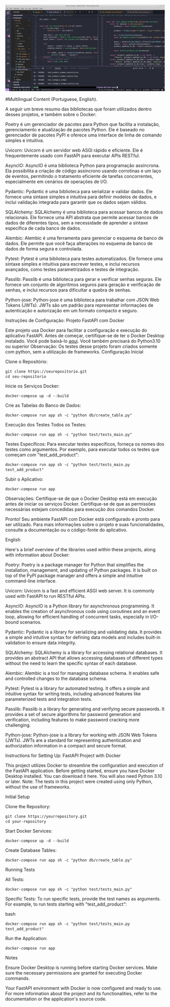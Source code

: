 ![tests](img/fastapi.png)


#Multilingual Content (Portuguese, English).

A seguir um breve resumo das bibliotecas que foram utilizados dentro desses projetos, e também sobre o Docker:

Poetry é um gerenciador de pacotes para Python que facilita a instalação, gerenciamento e atualização de pacotes Python. Ele é baseado no gerenciador de pacotes PyPI e oferece uma interface de linha de comando simples e intuitiva.

Uvicorn: Uvicorn é um servidor web ASGI rápido e eficiente. Ele é frequentemente usado com FastAPI para executar APIs RESTful.

AsyncIO: AsyncIO é uma biblioteca Python para programação assíncrona. Ela possibilita a criação de código assíncrono usando corrotinas e um laço de eventos, permitindo o tratamento eficiente de tarefas concorrentes, especialmente em cenários de operações de I/O.

Pydantic: Pydantic é uma biblioteca para serializar e validar dados. Ele fornece uma sintaxe simples e intuitiva para definir modelos de dados, e inclui validação integrada para garantir que os dados sejam válidos.

SQLAlchemy: SQLAlchemy é uma biblioteca para acessar bancos de dados relacionais. Ele fornece uma API abstrata que permite acessar bancos de dados de diferentes tipos, sem a necessidade de aprender a sintaxe específica de cada banco de dados.

Alembic: Alembic é uma ferramenta para gerenciar o esquema de banco de dados. Ele permite que você faça alterações no esquema de banco de dados de forma segura e controlada.

Pytest: Pytest é uma biblioteca para testes automatizados. Ele fornece uma sintaxe simples e intuitiva para escrever testes, e inclui recursos avançados, como testes parametrizados e testes de integração.

Passlib: Passlib é uma biblioteca para gerar e verificar senhas seguras. Ele fornece um conjunto de algoritmos seguros para geração e verificação de senhas, e inclui recursos para dificultar a quebra de senhas.

Python-jose: Python-jose é uma biblioteca para trabalhar com JSON Web Tokens (JWTs). JWTs são um padrão para representar informações de autenticação e autorização em um formato compacto e seguro.


Instruções de Configuração: Projeto FastAPI com Docker

Este projeto usa Docker para facilitar a configuração e execução do aplicativo FastAPI. Antes de começar, certifique-se de ter o Docker Desktop instalado. Você pode baixá-lo [aqui](https://www.docker.com/products/docker-desktop/).
Você também precisará do Python3.10 ou superior
Observação: Os testes desse projeto foram criados somente com python, sem a utilização de frameworks.
Configuração Inicial

Clone o Repositório:

    git clone https://seurepositorio.git
    cd seu-repositorio

Inicie os Serviços Docker:

    docker-compose up -d --build


Crie as Tabelas do Banco de Dados:

    docker-compose run app sh -c "python db/create_table.py"

Execução dos Testes
    Todos os Testes:
    
    docker-compose run app sh -c "python test/tests_main.py"

Testes Específicos:
Para executar testes específicos, forneça os nomes dos testes como argumentos. Por exemplo, para executar todos os testes que começam com "test_add_product":

    docker-compose run app sh -c "python test/tests_main.py test_add_product"

Subir o Aplicativo:

    docker-compose run app

Observações:
    Certifique-se de que o Docker Desktop está em execução antes de iniciar os serviços Docker.
    Certifique-se de que as permissões necessárias estejam concedidas para execução dos comandos Docker.

Pronto! Seu ambiente FastAPI com Docker está configurado e pronto para ser utilizado. Para mais informações sobre o projeto e suas funcionalidades, consulte a documentação ou o código-fonte do aplicativo.




English


Here's a brief overview of the libraries used within these projects, along with information about Docker:

Poetry: Poetry is a package manager for Python that simplifies the installation, management, and updating of Python packages. It is built on top of the PyPI package manager and offers a simple and intuitive command-line interface.

Uvicorn: Uvicorn is a fast and efficient ASGI web server. It is commonly used with FastAPI to run RESTful APIs.

AsyncIO: AsyncIO is a Python library for asynchronous programming. It enables the creation of asynchronous code using coroutines and an event loop, allowing for efficient handling of concurrent tasks, especially in I/O-bound scenarios.

Pydantic: Pydantic is a library for serializing and validating data. It provides a simple and intuitive syntax for defining data models and includes built-in validation to ensure data integrity.

SQLAlchemy: SQLAlchemy is a library for accessing relational databases. It provides an abstract API that allows accessing databases of different types without the need to learn the specific syntax of each database.

Alembic: Alembic is a tool for managing database schema. It enables safe and controlled changes to the database schema.

Pytest: Pytest is a library for automated testing. It offers a simple and intuitive syntax for writing tests, including advanced features like parameterized tests and integration tests.

Passlib: Passlib is a library for generating and verifying secure passwords. It provides a set of secure algorithms for password generation and verification, including features to make password cracking more challenging.

Python-jose: Python-jose is a library for working with JSON Web Tokens (JWTs). JWTs are a standard for representing authentication and authorization information in a compact and secure format.


Instructions for Setting Up: FastAPI Project with Docker

This project utilizes Docker to streamline the configuration and execution of the FastAPI application. Before getting started, ensure you have Docker Desktop installed. You can download it here.
You will also need Python 3.10 or later.
Note: The tests in this project were created using only Python, without the use of frameworks.

Initial Setup

  Clone the Repository:

    git clone https://yourrepository.git
    cd your-repository

Start Docker Services:

    docker-compose up -d --build

Create Database Tables:

    docker-compose run app sh -c "python db/create_table.py"

Running Tests

  All Tests:

    docker-compose run app sh -c "python test/tests_main.py"

Specific Tests:
To run specific tests, provide the test names as arguments. For example, to run tests starting with "test_add_product":

bash

    docker-compose run app sh -c "python test/tests_main.py test_add_product"

Run the Application:

    docker-compose run app

Notes

  Ensure Docker Desktop is running before starting Docker services.
  Make sure the necessary permissions are granted for executing Docker commands.

Your FastAPI environment with Docker is now configured and ready to use. For more information about the project and its functionalities, refer to the documentation or the application's source code.
